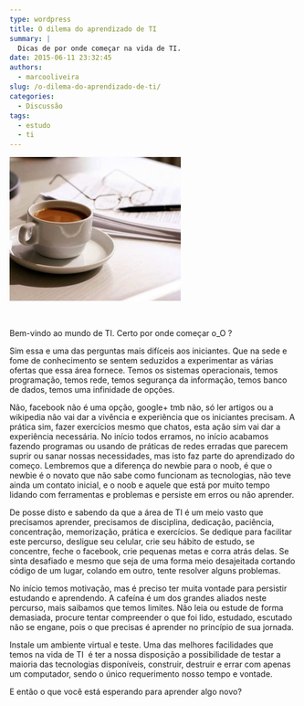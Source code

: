 ```yaml
---
type: wordpress
title: O dilema do aprendizado de TI
summary: |
  Dicas de por onde começar na vida de TI.
date: 2015-06-11 23:32:45
authors:
  - marcooliveira
slug: /o-dilema-do-aprendizado-de-ti/
categories:
  - Discussão
tags:
  - estudo
  - ti
---
```


<a href="/images/wp-content/uploads/2015/06/cafe_estudo_texto.jpg"><img class=" size-medium wp-image-2608 aligncenter" src="/images/wp-content/uploads/2015/06/cafe_estudo_texto-300x252.jpg" alt="cafe_estudo_texto" width="300" height="252" /></a>

&nbsp;

Bem-vindo ao mundo de TI. Certo por onde começar o_O ?

Sim essa e uma das perguntas mais difíceis aos iniciantes. Que na sede e fome de conhecimento se sentem seduzidos a experimentar as várias ofertas que essa área fornece. Temos os sistemas operacionais, temos programação, temos rede, temos segurança da informação, temos banco de dados, temos uma infinidade de opções.

<!--more-->

Não, facebook não é uma opção, google+ tmb não, só ler artigos ou a wikipedia não vai dar a vivência e experiência que os iniciantes precisam. A prática sim, fazer exercícios mesmo que chatos, esta ação sim vai dar a experiência necessária. No início todos erramos, no início acabamos fazendo programas ou usando de práticas de redes erradas que parecem suprir ou sanar nossas necessidades, mas isto faz parte do aprendizado do começo. Lembremos que a diferença do newbie para o noob, é que o newbie é o novato que não sabe como funcionam as tecnologias, não teve ainda um contato inicial, e o noob e aquele que está por muito tempo lidando com ferramentas e problemas e persiste em erros ou não aprender.

De posse disto e sabendo da que a área de TI é um meio vasto que precisamos aprender, precisamos de disciplina, dedicação, paciência, concentração, memorização, prática e exercícios. Se dedique para facilitar este percurso, desligue seu celular, crie seu hábito de estudo, se concentre, feche o facebook, crie pequenas metas e corra atrás delas. Se sinta desafiado e mesmo que seja de uma forma meio desajeitada cortando código de um lugar, colando em outro, tente resolver alguns problemas.

No início temos motivação, mas é preciso ter muita vontade para persistir estudando e aprendendo. A cafeína é um dos grandes aliados neste percurso, mais saibamos que temos limites. Não leia ou estude de forma demasiada, procure tentar compreender o que foi lido, estudado, escutado não se engane, pois o que precisas é aprender no princípio de sua jornada.

Instale um ambiente virtual e teste. Uma das melhores facilidades que temos na vida de TI  é ter a nossa disposição a possibilidade de testar a maioria das tecnologias disponíveis, construir, destruir e errar com apenas um computador, sendo o único requerimento nosso tempo e vontade.

E então o que você está esperando para aprender algo novo?